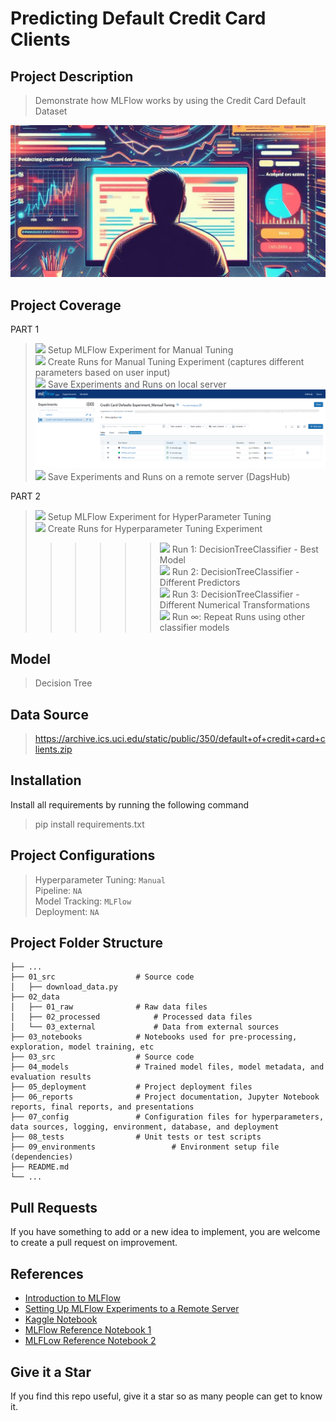 # Predicting Default Credit Card Clients

## Project Description
> Demonstrate how MLFlow works by using the Credit Card Default Dataset

![Image Alt Text](10_images/cover.jpg)

## Project Coverage

PART 1
> ![](https://geps.dev/progress/100) Setup MLFlow Experiment for Manual Tuning <br>
> ![](https://geps.dev/progress/100) Create Runs for Manual Tuning Experiment (captures different parameters based on user input) <br>
> ![](https://geps.dev/progress/100) Save Experiments and Runs on local server <br>
![Image Alt Text](10_images/mlflowui_manual_exp.png) <br>
> ![](https://geps.dev/progress/0) Save Experiments and Runs on a remote server (DagsHub) <br>

PART 2
> ![](https://geps.dev/progress/0) Setup MLFlow Experiment for HyperParameter Tuning <br>
> ![](https://geps.dev/progress/0) Create Runs for Hyperparameter Tuning Experiment <br>
>>>>>> ![](https://geps.dev/progress/0) Run 1: DecisionTreeClassifier - Best Model <br>
>>>>>> ![](https://geps.dev/progress/0) Run 2: DecisionTreeClassifier - Different Predictors <br>
>>>>>> ![](https://geps.dev/progress/0) Run 3: DecisionTreeClassifier - Different Numerical Transformations <br>
>>>>>> ![](https://geps.dev/progress/0) Run ∞: Repeat Runs using other classifier models <br>

## Model
> Decision Tree

## Data Source
> https://archive.ics.uci.edu/static/public/350/default+of+credit+card+clients.zip

## Installation
Install all requirements by running the following command

> pip install requirements.txt

## Project Configurations

> Hyperparameter Tuning: `Manual` <br>
> Pipeline: `NA` <br>
> Model Tracking: `MLFlow` <br>
> Deployment: `NA`

## Project Folder Structure
```text
├── ...
├── 01_src  				# Source code
│   ├── download_data.py
├── 02_data
│   ├── 01_raw  			# Raw data files
│   ├── 02_processed 			# Processed data files
│   └── 03_external  			# Data from external sources
├── 03_notebooks  			# Notebooks used for pre-processing, exploration, model training, etc 
├── 03_src  				# Source code
├── 04_models  				# Trained model files, model metadata, and evaluation results
├── 05_deployment  			# Project deployment files
├── 06_reports  			# Project documentation, Jupyter Notebook reports, final reports, and presentations
├── 07_config  				# Configuration files for hyperparameters, data sources, logging, environment, database, and deployment
├── 08_tests 				# Unit tests or test scripts
├── 09_environments 		        # Environment setup file (dependencies)
├── README.md
└── ...
```
## Pull Requests

If you have something to add or a new idea to implement, you are welcome to create a pull request on improvement.

## References
- [Introduction to MLFlow](https://youtu.be/ksYIVDue8ak?si=WkzthJ9yQWPYZ8Nw)
- [Setting Up MLFlow Experiments to a Remote Server](https://youtu.be/K9se7KQON5k?si=rcnz5SCuzGG4KhX1)
- [Kaggle Notebook](https://www.kaggle.com/code/satyamsss/credit-card-default-prediction-82-accurate)
- [MLFlow Reference Notebook 1](https://github.com/entbappy/MLflow-Basic-Demo/blob/main/example.py)
- [MLFLow Reference Notebook 2](https://github.com/TripathiAshutosh/mlflow/blob/main/MLflow%20Live%20Demo.ipynb)


## Give it a Star

If you find this repo useful, give it a star so as many people can get to know it.


